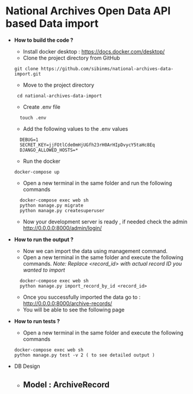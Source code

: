 # National Archives Open Data API based Data import


- **How to build the code ?**
  - Install docker desktop : https://docs.docker.com/desktop/
  - Clone the project directory from GitHub
  ```
  git clone https://github.com/sibinms/national-archives-data-import.git
  ```
  - Move to the project directory 
  ```
   cd national-archives-data-import
  ```
  - Create .env file
  ``` 
    touch .env
  ```
  - Add the following values to the .env values
  ```
    DEBUG=1
    SECRET_KEY=jjFOtlCde0mHjUGfh23rH0ArHIpDvycY5taHc8Eq
    DJANGO_ALLOWED_HOSTS=*
  ```
  - Run the docker
  ```
  docker-compose up 
  ```
  - Open a new terminal in the same folder and run the following commands
  ```
    docker-compose exec web sh
    python manage.py migrate
    python manage.py createsuperuser
  ```
  - Now your development server is ready , if needed check the admin http://0.0.0.0:8000/admin/login/


- **How to run the output ?**
  - Now we can import the data using management command.
  - Open a new terminal in the same folder and execute the following commands.
     _Note: Replace <record_id> with actual record ID you wanted to import_
  ```
    docker-compose exec web sh
    python manage.py import_record_by_id <record_id> 
  ```
  - Once you successfully imported the data go to : http://0.0.0.0:8000/archive-records/
  - You will be able to see the following page

- **How to run tests ?**
  - Open a new terminal in the same folder and execute the following commands
  ```
  docker-compose exec web sh
  python manage.py test -v 2 ( to see detailed output )
  ```

- DB Design 
  - Model : ArchiveRecord
    - 